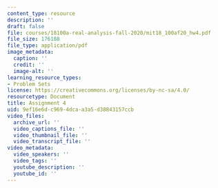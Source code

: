 ```yaml
---
content_type: resource
description: ''
draft: false
file: courses/18100a-real-analysis-fall-2020/mit18_100af20_hw4.pdf
file_size: 176188
file_type: application/pdf
image_metadata:
  caption: ''
  credit: ''
  image-alt: ''
learning_resource_types:
- Problem Sets
license: https://creativecommons.org/licenses/by-nc-sa/4.0/
resourcetype: Document
title: Assignment 4
uid: 9ef16e6d-c969-4dca-a3a5-d38843157ccb
video_files:
  archive_url: ''
  video_captions_file: ''
  video_thumbnail_file: ''
  video_transcript_file: ''
video_metadata:
  video_speakers: ''
  video_tags: ''
  youtube_description: ''
  youtube_id: ''
---
```

